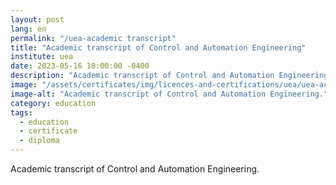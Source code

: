 ```yaml
---
layout: post
lang: en
permalink: "/uea-academic transcript"
title: "Academic transcript of Control and Automation Engineering"
institute: uea
date: 2023-05-16 18:00:00 -0400
description: "Academic transcript of Control and Automation Engineering."
image: "/assets/certificates/img/licences-and-certifications/uea/uea-academic transcript/front-pt.jpg"
image-alt: "Academic transcript of Control and Automation Engineering."
category: education
tags:
  - education
  - certificate
  - diploma
---
```


Academic transcript of Control and Automation Engineering.
